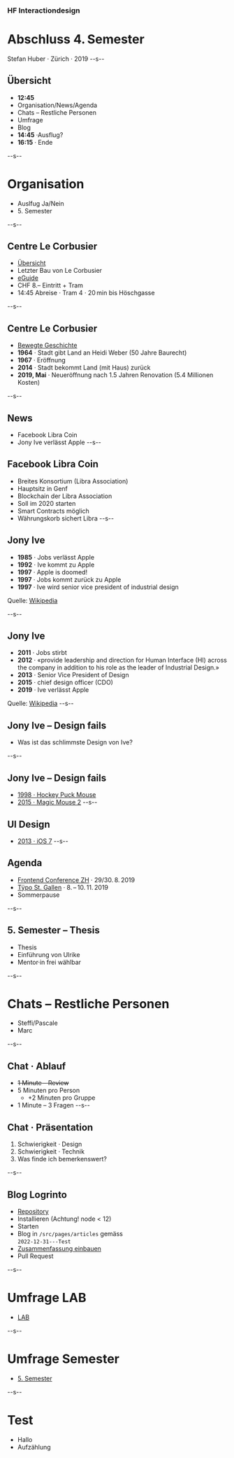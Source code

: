 ### HF Interactiondesign

# Abschluss 4. Semester

Stefan Huber · Zürich · 2019 <!-- .element: class="footer" -->
--s--
## Übersicht


* **12:45**
* Organisation/News/Agenda
* Chats – Restliche Personen
* Umfrage
* Blog
* **14:45** ·Ausflug?
* **16:15** · Ende

--s--
# Organisation

* Auslfug Ja/Nein
* 5\. Semester

--s--
## Centre Le Corbusier
* [Übersicht](https://pavillon-le-corbusier.ch/)
* Letzter Bau von Le Corbusier
* [eGuide](https://eguide.pavillon-le-corbusier.ch/)
* CHF 8.– Eintritt + Tram
* 14:45 Abreise · Tram 4 · 20 min bis Höschgasse

--s--
## Centre Le Corbusier
* [Bewegte Geschichte](https://www.nzz.ch/zuerich/pavillon-le-corbusier-zuerich-langes-ringen-um-architekturjuwel-ld.1479973)
* **1964** · Stadt gibt Land an Heidi Weber (50 Jahre Baurecht)
* **1967** · Eröffnung
* **2014** · Stadt bekommt Land (mit Haus) zurück
* **2019, Mai** · Neueröffnung nach 1.5 Jahren Renovation (5.4 Millionen Kosten)

--s--
## News
* Facebook Libra Coin
* Jony Ive verlässt Apple
--s--
## Facebook Libra Coin
* Breites Konsortium (Libra Association)
* Hauptsitz in Genf
* Blockchain der Libra Association
* Soll im 2020 starten
* Smart Contracts möglich
* Währungskorb sichert Libra
--s--
## Jony Ive
* **1985** · Jobs verlässt Apple
* **1992** · Ive kommt zu Apple
* **1997** · Apple is doomed!
* **1997** · Jobs kommt zurück zu Apple
* **1997** · Ive wird senior vice president of industrial design

Quelle: <!-- .element: class="footer" --> [Wikipedia](https://en.wikipedia.org/wiki/Jony_Ive)

--s--
## Jony Ive
* **2011** · Jobs stirbt
* **2012** · «provide leadership and direction for Human Interface (HI) across the company in addition to his role as the leader of Industrial Design.»
* **2013** · Senior Vice President of Design
* **2015** · chief design officer (CDO)
* **2019** · Ive verlässt Apple


Quelle: <!-- .element: class="footer" --> [Wikipedia](https://en.wikipedia.org/wiki/Jony_Ive)
--s--
## Jony Ive – Design fails

* Was ist das schlimmste Design von Ive?

--s--
## Jony Ive – Design fails
* [1998 · Hockey Puck Mouse](https://www.google.com/search?q=hockey+puck+mouse&tbm=isch)
* [2015 · Magic Mouse 2](https://www.google.com/search?q=magic+mouse+2+fail&tbm=isch)
--s--
## UI Design
* [2013 · iOS 7](http://osxdaily.com/2013/06/11/ios-7-vs-ios-6-visual-comparison/)
--s--
## Agenda
* [Frontend Conference ZH](https://frontconference.com/) · 29/30. 8. 2019
* [Tÿpo St. Gallen](https://www.typo-stgallen.ch/) · 8. – 10. 11. 2019
* Sommerpause

--s--
## 5. Semester – Thesis

* Thesis
* Einführung von Ulrike
* Mentor·in frei wählbar

--s--
# Chats – Restliche Personen

* Steffi/Pascale
* Marc

--s--
## Chat · Ablauf

* ~~1 Minute – Review~~
* 5 Minuten pro Person
  * +2 Minuten pro Gruppe
* 1 Minute – 3 Fragen
--s--
## Chat · Präsentation

1. Schwierigkeit · Design
2. Schwierigkeit · Technik
3. Was finde ich bemerkenswert?

--s--
## Blog Logrinto

* [Repository](https://github.com/logrinto/website)
* Installieren (Achtung! node < 12)
* Starten
* Blog in `/src/pages/articles` gemäss <br />`2022-12-31---Test`
* [Zusammenfassung einbauen](https://hackmd.io/@borisperisset/sezierung-responsiver-gestaltung)
* Pull Request

--s--
# Umfrage LAB

* [LAB](https://umfragen.sfgz.ch/kurs/487643)

--s--
# Umfrage Semester

* [5. Semester](https://de.surveymonkey.com/r/YZBM7MW)

--s--
# Test
* Hallo
* Aufzählung
